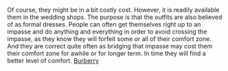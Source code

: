 Of course, they might be in a bit costly cost. However, it is readily available them in the wedding shops. The purpose is that the outfits are also believed of as formal dresses. People can often get themselves right up to an impasse and do anything and everything in order to avoid crossing the impasse, as they know they will forfeit some or all of their comfort zone. And they are correct quite often as bridging that impasse may cost them their comfort zone for awhile or for longer term. In time they will find a better level of comfort.
 <a href="http://www.dovetailrelocation.com/jpgoshop.asp?cheap=shop/a/b/products/01143.html" title="Burberry">Burberry</a>